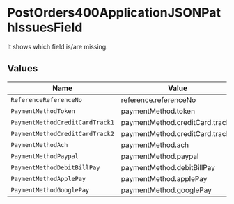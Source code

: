 # PostOrders400ApplicationJSONPathIssuesField

It shows which field is/are missing.


## Values

| Name                            | Value                           |
| ------------------------------- | ------------------------------- |
| `ReferenceReferenceNo`          | reference.referenceNo           |
| `PaymentMethodToken`            | paymentMethod.token             |
| `PaymentMethodCreditCardTrack1` | paymentMethod.creditCard.track1 |
| `PaymentMethodCreditCardTrack2` | paymentMethod.creditCard.track2 |
| `PaymentMethodAch`              | paymentMethod.ach               |
| `PaymentMethodPaypal`           | paymentMethod.paypal            |
| `PaymentMethodDebitBillPay`     | paymentMethod.debitBillPay      |
| `PaymentMethodApplePay`         | paymentMethod.applePay          |
| `PaymentMethodGooglePay`        | paymentMethod.googlePay         |